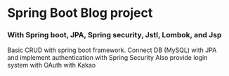 # Spring Boot Blog project

### With Spring boot, JPA, Spring security, Jstl, Lombok, and Jsp

Basic CRUD with spring boot framework.
Connect DB (MySQL) with JPA and implement authentication with Spring Security
Also provide login system with OAuth with Kakao
